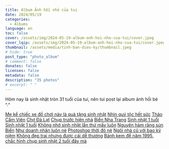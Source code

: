 ```yaml
---
title: Album Ảnh hồi nhỏ của tui
date: 2024/05/19
categories:
  - Albums
language: en
toc: false
cover: /assets/img/2024-05-19-album-anh-hoi-nho-cua-tui/cover.jpeg
cover_lqip: /assets/img/2024-05-19-album-anh-hoi-nho-cua-tui/cover.jpeg
thumbnail: /assets/media/tinh-ban-dieu-ky/thumbnail.jpeg
# hide: true
post_type: "photo_album"
# comment: false
donates: false
licenses: false
metadata: false
description: "35 photos"
# excerpt: " "
---
```

Hôm nay là sinh nhật tròn 31 tuổi của tui, nên tui post lại album ảnh hồi bé ^.^
<!-- more -->
<div ID="thiennguyen" data-nanogallery2='{
        "itemsBaseURL": "https://thiennguyenpro.files.wordpress.com",
        "thumbnailWidth": "200",
        "thumbnailBorderVertical": 0,
        "thumbnailBorderHorizontal": 0,
        "thumbnailGutterHeight": 5,
        "thumbnailGutterWidth": 5,
        "thumbnailHeight": "auto",
        "thumbnailLabel": {
          "position": "overImageOnBottom",
          "align": "left",
          "titleMultiLine": true
        },
        "allowHTMLinData": true,
        "thumbnailHoverEffect2": "imageScaleIn80|imageSepiaOff|labelAppear75",
        "thumbnailAlignment": "center",
        "thumbnailOpenImage": true,
        "thumbnailDisplayTransition":          "scaleUp",
        "thumbnailDisplayTransitionDuration":  500,  
        "thumbnailDisplayInterval":            30,
        "galleryDisplayTransition": "slideUp",
        "galleryDisplayTransitionDuration":  500,
        "galleryTheme": {
          "thumbnail" : { "borderColor": "#FFF" }
        },
        "viewerTheme": "dark",
        "viewerToolbar": {
          "display": true,
          "standard": "minimizeButton, label",
          "minimized": "minimizeButton, label, fullscreenButton, downloadButton, infoButton"
        },
        "viewerTools": {
          "topLeft": "pageCounter",
          "topRight": "playPauseButton, zoomButton, fullscreenButton, closeButton"
          } 
        }'>
  <a href="/2020/05/album1-1.jpg" data-ngthumb="/2020/05/album1-1.jpg?w=200" data-ngdesc="Mẹ kể chiếc xe đồ chơi này là quà tặng sinh nhật">Mẹ kể chiếc xe đồ chơi này là quà tặng sinh nhật</a>
  <a href="/2020/05/album1-2.jpg" data-ngthumb="/2020/05/album1-2.jpg?w=200" data-ngdesc="Nhìn quý tộc hết sức">Nhìn quý tộc hết sức</a>
  <a href="/2020/05/album1-3.jpg" data-ngthumb="/2020/05/album1-3.jpg?w=200" data-ngdesc="Trong ảnh gồm mẹ, em trai, bà ngoại và mình">Thảo Cầm Viên</a>
  <a href="/2020/05/album1-4.jpg" data-ngthumb="/2020/05/album1-4.jpg?w=200" data-ngdesc="">Chợ Đà Lạt</a>
  <a href="/2020/05/album1-5.jpg" data-ngthumb="/2020/05/album1-5.jpg?w=200" data-ngdesc="Chụp trước hiên nhà">Chụp trước hiên nhà</a>
  <a href="/2020/05/album1-6.jpg" data-ngthumb="/2020/05/album1-6.jpg?w=200" data-ngdesc="Chụp cùng bố mẹ">Biển Nha Trang</a>
  <a href="/2020/05/album1-7.jpg" data-ngthumb="/2020/05/album1-7.jpg?w=200" data-ngdesc="">Sinh nhật 1 tuổi</a>
  <a href="/2020/05/album1-8.jpg" data-ngthumb="/2020/05/album1-8.jpg?w=200" data-ngdesc="Chụp với dì Út">Sinh nhật 1 tuổi</a>
  <a href="/2020/05/album1-9.jpg" data-ngthumb="/2020/05/album1-9.jpg?w=200" data-ngdesc="">Không nhớ sinh nhật lần thứ mấy luôn</a>
  <a href="/2020/05/album1-10.jpg" data-ngthumb="/2020/05/album1-10.jpg?w=200" data-ngdesc="">Nguyên hàm răng sún</a>
  <a href="/2020/05/album1-11.jpg" data-ngthumb="/2020/05/album1-11.jpg?w=200" data-ngdesc="Không biết bãi biển nào">Biển</a>
  <a href="/2020/05/album1-12.jpg" data-ngthumb="/2020/05/album1-12.jpg?w=200" data-ngdesc="">Như doanh nhân luôn nè</a>
  <a href="/2020/05/d12.jpg" data-ngthumb="/2020/05/d12.jpg?w=200" data-ngdesc="Chụp với bố sinh nhật 1 tuổi ^^ ">Photoshop thời đó nè</a>
  <a href="/2020/05/album1-13.jpg" data-ngthumb="/2020/05/album1-13.jpg?w=200" data-ngdesc="">Ngôi nhà cũ với bao kỷ niệm</a>
  <a href="/2020/05/album1-14.jpg" data-ngthumb="/2020/05/album1-14.jpg?w=200" data-ngdesc="">Không đẹp trai nhưng được cái dễ thương</a>
  <a href="/2020/05/album1-15.jpg" data-ngthumb="/2020/05/album1-15.jpg?w=200" data-ngdesc="">Bánh kem để năm 1995, chắc hình chụp sinh nhật 2 tuổi đây mà</a>
</div>